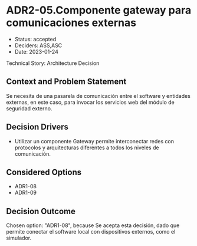 # ADR2-05.Componente gateway para comunicaciones externas

* Status: accepted
* Deciders: ASS,ASC
* Date: 2023-01-24

Technical Story: Architecture Decision

## Context and Problem Statement

Se necesita de una pasarela de comunicación entre el software y entidades externas, en este caso, para invocar los servicios web del módulo de seguridad externo.

## Decision Drivers

* Utilizar un componente Gateway permite interconectar redes con protocolos y arquitecturas diferentes a todos los niveles de comunicación.

## Considered Options

* ADR1-08
* ADR1-09

## Decision Outcome

Chosen option: "ADR1-08", because Se acepta esta decisión, dado que permite conectar el software local con dispositivos externos, como el simulador.

